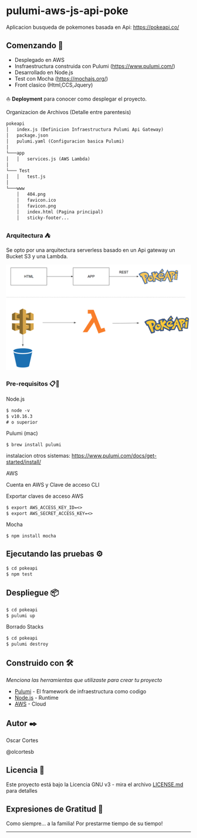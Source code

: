 # pulumi-aws-js-api-poke

Aplicacion busqueda de pokemones basada en Api: https://pokeapi.co/ 
## Comenzando 🚀

- Desplegado en AWS
- Insfraestructura construida con Pulumi (https://www.pulumi.com/)
- Desarrollado en Node.js
- Test con Mocha (https://mochajs.org/)
- Front clasico (Html,CCS,Jquery)

⛵ **Deployment** para conocer como desplegar el proyecto.

Organizacion de Archivos (Detalle entre parentesis)

```
pokeapi
│   index.js (Definicion Infraestructura Pulumi Api Gateway)
│   package.json
│   pulumi.yaml (Configuracion basica Pulumi)
│
└───app
│   │   services.js (AWS Lambda)
│   
└─── Test
│   │   test.js
│
└───www
    │   404.png
    │   favicon.ico
    │   favicon.png
    │   index.html (Pagina principal)
    │   sticky-footer...
```
### Arquitectura ⛺ 

Se opto por una arquitectura serverless basado en un Api gateway un Bucket S3 y una Lambda.

![image info](arquitectura.png)


### Pre-requisitos 📋🔧

Node.js
```
$ node -v
$ v10.16.3 
# o superior
```
Pulumi (mac)
```
$ brew install pulumi
```
instalacion otros sistemas: https://www.pulumi.com/docs/get-started/install/

AWS

Cuenta en AWS y Clave de acceso CLI

Exportar claves de acceso AWS

```
$ export AWS_ACCESS_KEY_ID=<>
$ export AWS_SECRET_ACCESS_KEY=<>
```

Mocha

```
$ npm install mocha

```

## Ejecutando las pruebas ⚙️
```
$ cd pokeapi
$ npm test
```


## Despliegue 📦

```
$ cd pokeapi
$ pulumi up
```
Borrado Stacks
```
$ cd pokeapi
$ pulumi destroy
```
## Construido con 🛠️

_Menciona las herramientas que utilizaste para crear tu proyecto_

* [Pulumi](http://www.dropwizard.io/1.0.2/docs/) - El framework de infraestructura como codigo
* [Node.js](https://maven.apache.org/) - Runtime
* [AWS](https://rometools.github.io/rome/) - Cloud

## Autor ✒️

Oscar Cortes 

@olcortesb

## Licencia 📄

Este proyecto está bajo la Licencia GNU v3 - mira el archivo [LICENSE.md](LICENSE.md) para detalles

## Expresiones de Gratitud 🎁

Como siempre... a la familia!
Por prestarme tiempo de su tiempo!

---